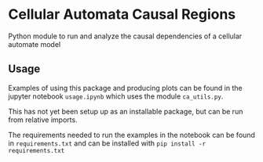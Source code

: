 # Cellular Automata Causal Regions

Python module to run and analyze the causal dependencies of a 
cellular automate model

## Usage

Examples of using this package and producing plots can be found in the 
jupyter notebook `usage.ipynb` which uses the module `ca_utils.py`.

This has not yet been setup up as an installable package, but can be run
from relative imports.

The requirements needed to run the examples in the notebook can be found in
`requirements.txt` and can be installed with `pip install -r requirements.txt`